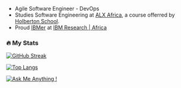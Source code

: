 - Agile Software Engineer - DevOps
- Studies Software Engineering at [ALX Africa](https://www.alxafrica.com), a course offerred by [Holberton School](https://www.holbertonschool.com/).
- Proud [IBMer](https://www.youtube.com/@LifeAtIBM) at [IBM Research | Africa](https://research.ibm.com/labs/africa)


### :fire: My Stats
[![GitHub Streak](https://streak-stats.demolab.com?user=micahondiwa&theme=vision-friendly-dark&border_radius=4&date_format=j%20M%5B%20Y%5D)](https://git.io/streak-stats)

[![Top Langs](https://github-readme-stats.vercel.app/api/top-langs/?username=micahondiwa&layout=compact&theme=vision-friendly-dark)](https://github.com/micahondiwa/micahondiwa)

[![Ask Me Anything !](https://img.shields.io/badge/Ask%20me-anything-1abc9c.svg)](https://www.micahondiwa.com/#contact)
